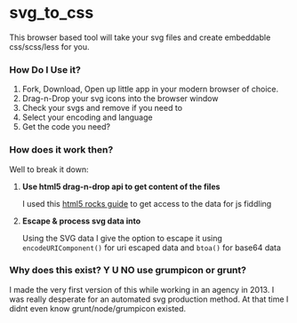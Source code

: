 # svg_to_css

This browser based tool will take your svg files and create embeddable css/scss/less for you.

### How Do I Use it?

1. Fork, Download, Open up little app in your modern browser of choice.
2. Drag-n-Drop your svg icons into the browser window
3. Check your svgs and remove if you need to
4. Select your encoding and language
5. Get the code you need?

### How does it work then?

Well to break it down:

1. **Use html5 drag-n-drop api to get content of the files**
	
	I used this [html5 rocks guide](http://www.html5rocks.com/en/tutorials/dnd/basics/) to get access to the data for js fiddling

2. **Escape & process svg data into**
	
	Using the SVG data I give the option to escape it using `encodeURIComponent()` for uri escaped data and `btoa()` for base64 data

### Why does this exist? Y U NO use grumpicon or grunt?

I made the very first version of this while working in an agency in 2013. I was really desperate for an automated svg production method. At that time I didnt even know grunt/node/grumpicon existed.